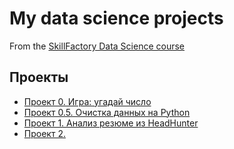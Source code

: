 # My data science projects
From the [SkillFactory Data Science course](https://skillfactory.ru/data-scientist)

## Проекты

* [Проект 0. Игра: угадай число](https://github.com/monkebird/data_science/tree/main/project_0)
* [Проект 0.5. Очистка данных на Python](https://github.com/monkebird/DataCleaningProject)
* [Проект 1. Анализ резюме из HeadHunter](https://github.com/monkebird/HeadHunterProject)
* [Проект 2. ](__)
